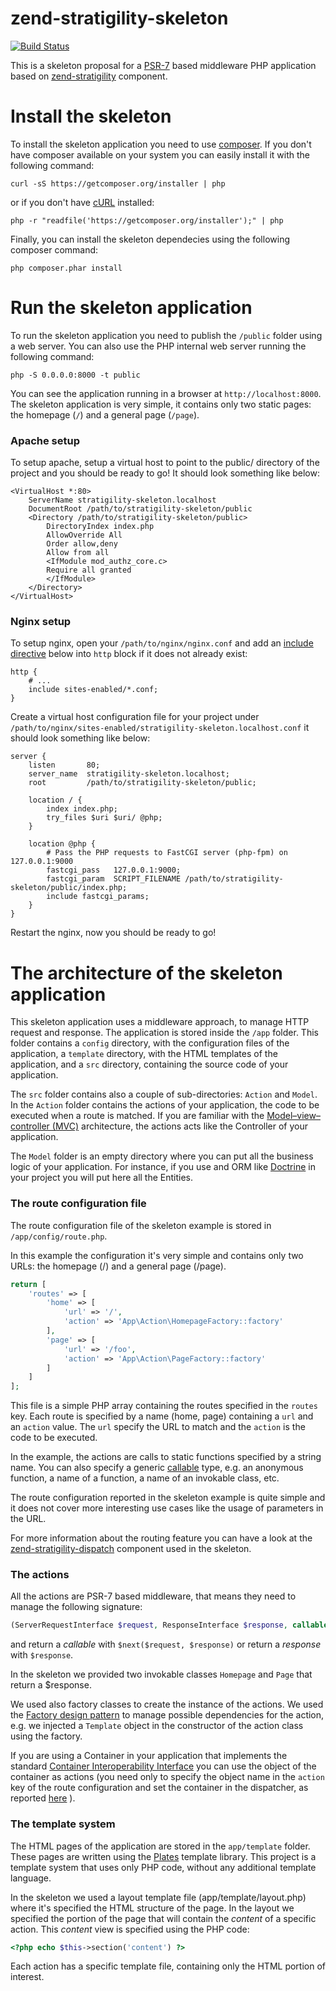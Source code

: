 # zend-stratigility-skeleton

[![Build Status](https://travis-ci.org/ezimuel/zend-stratigility-skeleton.svg?branch=master)](https://travis-ci.org/ezimuel/zend-stratigility-skeleton)

This is a skeleton proposal for a [PSR-7](http://www.php-fig.org/psr/psr-7/) based
middleware PHP application based on [zend-stratigility](https://github.com/zendframework/zend-stratigility)
component.

Install the skeleton
====================

To install the skeleton application you need to use [composer](https://getcomposer.org/).
If you don't have composer available on your system you can easily install it with
the following command:

```
curl -sS https://getcomposer.org/installer | php
```

or if you don't have [cURL](http://curl.haxx.se/) installed:

```
php -r "readfile('https://getcomposer.org/installer');" | php
```

Finally, you can install the skeleton dependecies using the following composer
command:

```
php composer.phar install
```

Run the skeleton application
============================

To run the skeleton application you need to publish the `/public` folder using a
web server. You can also use the PHP internal web server running the following
command:

```
php -S 0.0.0.0:8000 -t public
```

You can see the application running in a browser at `http://localhost:8000`.
The skeleton application is very simple, it contains only two static pages: the
homepage (`/`) and a general page (`/page`).

### Apache setup

To setup apache, setup a virtual host to point to the public/ directory of the
project and you should be ready to go! It should look something like below:

    <VirtualHost *:80>
        ServerName stratigility-skeleton.localhost
        DocumentRoot /path/to/stratigility-skeleton/public
        <Directory /path/to/stratigility-skeleton/public>
            DirectoryIndex index.php
            AllowOverride All
            Order allow,deny
            Allow from all
            <IfModule mod_authz_core.c>
            Require all granted
            </IfModule>
        </Directory>
    </VirtualHost>

### Nginx setup

To setup nginx, open your `/path/to/nginx/nginx.conf` and add an
[include directive](http://nginx.org/en/docs/ngx_core_module.html#include) below
into `http` block if it does not already exist:

    http {
        # ...
        include sites-enabled/*.conf;
    }


Create a virtual host configuration file for your project under `/path/to/nginx/sites-enabled/stratigility-skeleton.localhost.conf`
it should look something like below:

    server {
        listen       80;
        server_name  stratigility-skeleton.localhost;
        root         /path/to/stratigility-skeleton/public;

        location / {
            index index.php;
            try_files $uri $uri/ @php;
        }

        location @php {
            # Pass the PHP requests to FastCGI server (php-fpm) on 127.0.0.1:9000
            fastcgi_pass   127.0.0.1:9000;
            fastcgi_param  SCRIPT_FILENAME /path/to/stratigility-skeleton/public/index.php;
            include fastcgi_params;
        }
    }

Restart the nginx, now you should be ready to go!


The architecture of the skeleton application
============================================

This skeleton application uses a middleware approach, to manage HTTP request and
response. The application is stored inside the `/app` folder. This folder contains
a `config` directory, with the configuration files of the application, a
`template` directory, with the HTML templates of the application, and a
`src` directory, containing the source code of your application.

The `src` folder contains also a couple of sub-directories: `Action` and `Model`.
In the `Action` folder contains the actions of your application, the code to be
executed when a route is matched. If you are familiar with the
[Model–view–controller (MVC)](https://en.wikipedia.org/wiki/Model%E2%80%93view%E2%80%93controller)
architecture, the actions acts like the Controller of your application.

The `Model` folder is an empty directory where you can put all the business logic
of your application. For instance, if you use and ORM like [Doctrine](http://www.doctrine-project.org/)
in your project you will put here all the Entities.

### The route configuration file

The route configuration file of the skeleton example is stored in `/app/config/route.php`.

In this example the configuration it's very simple and contains only two URLs: the homepage
(/) and a general page (/page).

```php
return [
    'routes' => [
        'home' => [
            'url' => '/',
            'action' => 'App\Action\HomepageFactory::factory'
        ],
        'page' => [
            'url' => '/foo',
            'action' => 'App\Action\PageFactory::factory'
        ]
    ]
];
```

This file is a simple PHP array containing the routes specified in the `routes` key.
Each route is specified by a name (home, page) containing a `url` and an `action`
value. The `url` specify the URL to match and the `action` is the code to be executed.

In the example, the actions are calls to static functions specified by a string name.
You can also specify a generic [callable](http://php.net/manual/en/language.types.callable.php)
type, e.g. an anonymous function, a name of a function, a name of an invokable class,
etc.

The route configuration reported in the skeleton example is quite simple and it
does not cover more interesting use cases like the usage of parameters in the URL.

For more information about the routing feature you can have a look at the
[zend-stratigility-dispatch](https://github.com/ezimuel/zend-stratigility-dispatch)
component used in the skeleton.

### The actions

All the actions are PSR-7 based middleware, that means they need to manage the
following signature:

```php
(ServerRequestInterface $request, ResponseInterface $response, callable $next)
```

and return a *callable* with `$next($request, $response)` or return a *response*
with `$response`.

In the skeleton we provided two invokable classes `Homepage` and
`Page` that return a $response.

We used also factory classes to create the instance of the actions. We used the
[Factory design pattern](https://en.wikipedia.org/wiki/Factory_method_pattern) to
manage possible dependencies for the action, e.g. we injected a `Template` object
in the constructor of the action class using the factory.

If you are using a Container in your application that implements the standard
[Container Interoperability Interface](https://github.com/container-interop/container-interop/blob/master/src/Interop/Container/ContainerInterface.php)
you can use the object of the container as actions (you need only to specify
the object name in the `action` key of the route configuration and set the
container in the dispatcher, as reported [here](https://github.com/ezimuel/zend-stratigility-dispatch#using-a-container)
).


### The template system

The HTML pages of the application are stored in the `app/template` folder. These
pages are written using the [Plates](https://github.com/thephpleague/plates)
template library. This project is a template system that uses only PHP code,
without any additional template language.

In the skeleton we used a layout template file (app/template/layout.php) where
it's specified the HTML structure of the page. In the layout we specified the
portion of the page that will contain the *content* of a specific action.
This *content* view is specified using the PHP code:

```php
<?php echo $this->section('content') ?>
```
Each action has a specific template file, containing only the HTML portion of
interest.
